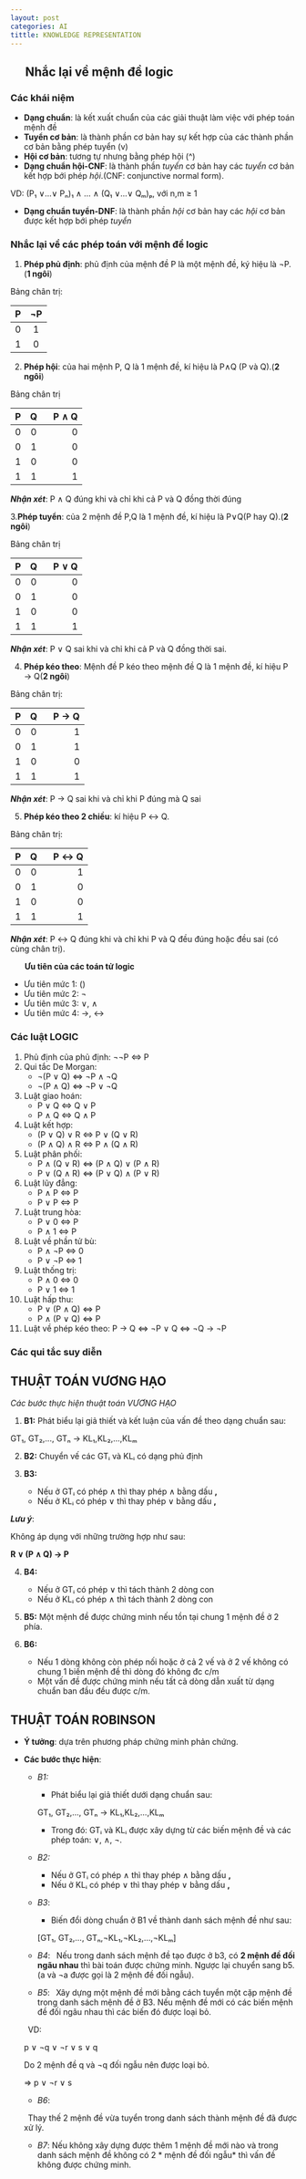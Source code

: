 ```yaml
---
layout: post
categories: AI
tittle: KNOWLEDGE REPRESENTATION
--- 
```


## &ensp;&ensp; Nhắc lại về mệnh đề logic

### Các khái niệm
* **Dạng chuẩn**: là kết xuất chuẩn của các giải thuật làm việc với phép toán mệnh đề
* **Tuyển cơ bản**: là thành phần cơ bản hay sự kết hợp của các thành phần cơ bản bằng phép tuyển (v)
* **Hội cơ bản**: tương tự nhưng bằng phép hội (^)
* **Dạng chuẩn hội-CNF**: là thành phần *tuyển* cơ bản hay các *tuyển* cơ bản kết hợp bới phép *hội*.(CNF: conjunctive normal form).

VD: (P₁ ∨...∨ Pₙ)₁ ∧ ... ∧ (Q₁ ∨...∨ Qₘ)ₚ, với n,m ≥ 1

* **Dạng chuẩn tuyển-DNF**: là thành phần *hội* cơ bản hay các *hội* cơ bản được kết hợp bới phép *tuyển*

### Nhắc lại về các phép toán với mệnh đề logic

1. **Phép phủ định**: phủ định của mệnh đề P là một mệnh đề, ký hiệu là ¬P.(**1 ngôi**)

Bảng chân trị:

| P    | ¬P    |
| -----|:-----:|
| 0    | 1     |
| 1    | 0     | 

2. **Phép hội**: của hai mệnh P, Q là 1 mệnh đề, kí hiệu là P∧Q (P và Q).(**2 ngôi**)

Bảng chân trị

| P    | Q     |&ensp; P ∧ Q |
| -----|:-----:|------:|
| 0    | 0     | 0     |
| 0    | 1     | 0     |
| 1    | 0     | 0     |
| 1    | 1     | 1     |

***Nhận xét***: P ∧ Q đúng khi và chỉ khi cả P và Q đồng thời đúng

3.**Phép tuyển**: của 2 mệnh đề P,Q là 1 mệnh đề, kí hiệu là P∨Q(P hay Q).(**2 ngôi**)

Bảng chân trị

| P    | Q     |&ensp; P ∨ Q |
| -----|:-----:|------:|
| 0    | 0     | 0     |
| 0    | 1     | 0     |
| 1    | 0     | 0     |
| 1    | 1     | 1     |

***Nhận xét***: P ∨ Q sai khi và chỉ khi cả P và Q đồng thời sai.

4. **Phép kéo theo**: Mệnh đề P kéo theo mệnh đề Q là 1 mệnh đề, kí hiệu P → Q(**2 ngôi**)

Bảng chân trị:

| P    | Q     |&ensp; P → Q |
| -----|:-----:|------:|
| 0    | 0     | 1     |
| 0    | 1     | 1     |
| 1    | 0     | 0     |
| 1    | 1     | 1     |

***Nhận xét***: P → Q sai khi và chỉ khi P đúng mà Q sai

5. **Phép kéo theo 2 chiều**: kí hiệu P ↔ Q.

Bảng chân trị:

| P    | Q     |&ensp; P ↔ Q |
| -----|:-----:|------:|
| 0    | 0     | 1     |
| 0    | 1     | 0     |
| 1    | 0     | 0     |
| 1    | 1     | 1     |

***Nhận xét***: P ↔ Q đúng khi và chỉ khi P và Q đều đúng hoặc đều sai (có cùng chân trị).

&ensp;&ensp;&ensp; **Ưu tiên của các toán tử logic**
* Ưu tiên mức 1: ()
* Ưu tiên mức 2: ¬
* Ưu tiên mức 3: ∨, ∧ 
* Ưu tiên mức 4: →, ↔

### Các luật LOGIC

1. Phủ định của phủ định: ¬¬P <=> P
2. Qui tắc De Morgan: 
    * ¬(P ∨ Q) <=> ¬P ∧ ¬Q
    * ¬(P ∧ Q) <=> ¬P ∨ ¬Q
3. Luật giao hoán: 
    * P ∨ Q <=> Q ∨ P
    * P ∧ Q <=> Q ∧ P
4. Luật kết hợp:
    * (P ∨ Q) ∨ R <=> P ∨ (Q ∨ R)
    * (P ∧ Q) ∧ R <=> P ∧ (Q ∧ R)
5. Luật phân phối:
    * P ∧ (Q ∨ R) <=> (P ∧ Q) ∨ (P ∧ R)
    * P ∨ (Q ∧ R) <=> (P ∨ Q) ∧ (P ∨ R)
6. Luật lũy đẳng:
    * P ∧ P <=> P
    * P ∨ P <=> P
7. Luật trung hòa:
    * P ∨ 0 <=> P
    * P ∧ 1 <=> P
8. Luật về phần tử bù:
    * P ∧ ¬P <=> 0
    * P ∨ ¬P <=> 1
9. Luật thống trị:
    * P ∧ 0 <=> 0
    * P ∨ 1 <=> 1
10. Luật hấp thu:
    * P ∨ (P ∧ Q) <=> P
    * P ∧ (P ∨ Q) <=> P
11. Luật về phép kéo theo: P → Q <=> ¬P ∨ Q <=> ¬Q → ¬P

### Các qui tắc suy diễn

## THUẬT TOÁN VƯƠNG HẠO

*Các bước thực hiện thuật toán VƯƠNG HẠO*

1. **B1:** Phát biểu lại giả thiết và kết luận của vấn đề theo dạng chuẩn sau:

GT₁, GT₂,..., GTₙ → KL₁,KL₂,...,KLₘ

2. **B2:** Chuyển vế các GTᵢ và KLᵢ có dạng phủ định

3. **B3:**
    * Nếu ở GTᵢ có phép ∧ thì thay phép ∧ bằng dấu **,**
    * Nếu ở KLᵢ có phép ∨ thì thay phép ∨ bằng dấu **,**
    
***Lưu ý***:

Không áp dụng với những trường hợp như sau:

**R ∨ (P ∧ Q) → P**

4. **B4:**
    * Nếu ở GTᵢ có phép ∨ thì tách thành 2 dòng con
    * Nếu ở KLᵢ có phép ∧ thì tách thành 2 dòng con
    
5. **B5:** Một mệnh đề được chứng minh nếu tồn tại chung 1 mệnh đề ở 2 phía.

6. **B6:**
    * Nếu 1 dòng không còn phép nối hoặc ở cả 2 vế và ở 2 vế không có chung 1 biến mệnh đề thì dòng đó không đc c/m
    * Một vấn đề được chứng minh nếu tất cả dòng dẫn xuất từ dạng chuẩn ban đầu đều được c/m.
    
## THUẬT TOÁN ROBINSON

* **Ý tưởng**: dựa trên phương pháp chứng minh phản chứng.

* **Các bước thực hiện**:
    * *B1:* 
        *   Phát biểu lại giả thiết dưới dạng chuẩn sau:
    
        GT₁, GT₂,..., GTₙ → KL₁,KL₂,...,KLₘ

        *   Trong đó: GTᵢ và KLᵢ được xây dựng từ các biến mệnh đề và các phép toán: ∨, ∧, ¬.

    * *B2:* 
        * Nếu ở GTᵢ có phép ∧ thì thay phép ∧ bằng dấu **,**
        * Nếu ở KLᵢ có phép ∨ thì thay phép ∨ bằng dấu **,**
    * *B3*: 
        *   Biến đổi dòng chuẩn ở B1 về thành danh sách mệnh đề như sau:

        [GT₁, GT₂,..., GTₙ,¬KL₁,¬KL₂,...,¬KLₘ]
    * *B4*:
    &ensp;Nếu trong danh sách mệnh đề tạo được ở b3, có **2 mệnh đề đối ngãu nhau** thì bài toán được chứng minh. Ngược lại chuyển sang b5. (a và ¬a được gọi là 2 mệnh đề đối ngẫu).
    * *B5*:
    &ensp;Xây dựng một mệnh đề mới bằng cách tuyển một cặp mệnh đề trong danh sách mệnh đề ở B3. Nếu mệnh đề mới có các biến mệnh đề đối ngãu nhau thì các biến đó được loại bỏ.
    
    &ensp;VD:

    p ∨ ¬q ∨ ¬r ∨ s ∨ q

    Do 2 mệnh đề q và ¬q đối ngẫu nên được loại bỏ.

    => p ∨ ¬r ∨ s
    
    * *B6*:

    &ensp;Thay thế 2 mệnh đề vừa tuyển trong danh sách thành mệnh đề đã được xử lý.

    * *B7*: Nếu không xây dựng được thêm 1 mệnh đề mới nào và trong danh sách mệnh đề không có 2 * mệnh đề đối ngẫu* thì vấn đề không được chứng minh.




